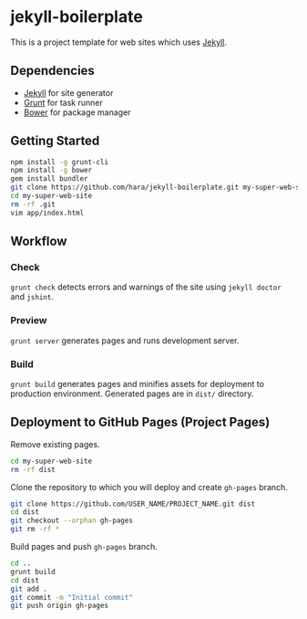 jekyll-boilerplate
==================

This is a project template for web sites which uses [Jekyll](http://jekyllrb.com/).

## Dependencies

* [Jekyll](http://jekyllrb.com/) for site generator
* [Grunt](http://gruntjs.com/) for task runner
* [Bower](http://bower.io/) for package manager


## Getting Started

```bash
npm install -g grunt-cli
npm install -g bower
gem install bundler
git clone https://github.com/hara/jekyll-boilerplate.git my-super-web-site
cd my-super-web-site
rm -rf .git
vim app/index.html
```

## Workflow

### Check

`grunt check` detects errors and warnings of the site using `jekyll doctor` and `jshint`.


### Preview

`grunt server` generates pages and runs development server.


### Build

`grunt build` generates pages and minifies assets for deployment to production environment.
Generated pages are in `dist/` directory.


## Deployment to GitHub Pages (Project Pages)

Remove existing pages.

```bash
cd my-super-web-site
rm -rf dist
```

Clone the repository to which you will deploy and create `gh-pages` branch.

```bash
git clone https://github.com/USER_NAME/PROJECT_NAME.git dist
cd dist
git checkout --orphan gh-pages
git rm -rf *
```

Build pages and push `gh-pages` branch.

```bash
cd ..
grunt build
cd dist
git add .
git commit -m "Initial commit"
git push origin gh-pages
```

